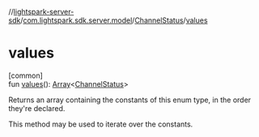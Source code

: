 //[lightspark-server-sdk](../../../index.md)/[com.lightspark.sdk.server.model](../index.md)/[ChannelStatus](index.md)/[values](values.md)

# values

[common]\
fun [values](values.md)(): [Array](https://kotlinlang.org/api/latest/jvm/stdlib/kotlin/-array/index.html)&lt;[ChannelStatus](index.md)&gt;

Returns an array containing the constants of this enum type, in the order they're declared.

This method may be used to iterate over the constants.
